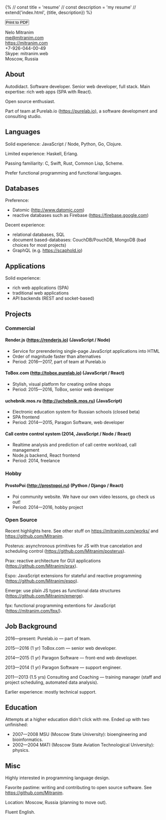 {%
// const title = 'resume'
// const description = 'my resume'
// extend('index.html', {title, description})
%}

<link rel="stylesheet" type="text/css" href="/styles/main.css">

<body></body>

<p class="text-right children-margin-letter-v">
  <span class="block text-blue" data-note="Updated: September 06 2017"></span>
  <span class="block noprint">
    <button class="flat" style="padding: 0" onclick="window.print()">
      <span class="fa fa-print"></span>
      <span>Print to PDF</span>
    </button>
  </span>
</p>

Nelo Mitranim
<br>
me@mitranim.com
<br>
https://mitranim.com
<br>
+7-926-044-00-49
<br>
Skype: mitranim.web
<br>
Moscow, Russia

## About

Autodidact. Software developer. Senior web developer, full stack. Main
expertise: rich web apps (SPA with React).

Open source enthusiast.

Part of team at Purelab.io (https://purelab.io), a software development and
consulting studio.

## Languages

Solid experience: JavaScript / Node, Python, Go, Clojure.

Limited experience: Haskell, Erlang.

Passing familiarity: C, Swift, Rust, Common Lisp, Scheme.

Prefer functional programming and functional languages.

## Databases

Preference:
  * Datomic (http://www.datomic.com)
  * reactive databases such as Firebase (https://firebase.google.com)

Decent experience:
  * relational databases, SQL
  * document based-databases: CouchDB/PouchDB, MongoDB (bad choices for most projects)
  * GraphQL (e.g. https://scaphold.io)

## Applications

Solid experience:
  * rich web applications (SPA)
  * traditional web applications
  * API backends (REST and socket-based)

## Projects

### Commercial

#### Render.js (https://renderjs.io) <span class="text-gray">(JavaScript / Node)</span>

  * Service for prerendering single-page JavaScript applications into HTML
  * Order of magnitude faster than alternatives
  * Period: 2016—2017, part of team at Purelab.io

#### ToBox.com (http://tobox.purelab.io) <span class="text-gray">(JavaScript / React)</span>

  * Stylish, visual platform for creating online shops
  * Period: 2015—2016, ToBox, senior web developer

#### uchebnik.mos.ru (http://uchebnik.mos.ru) <span class="text-gray">(JavaScript)</span>

  * Electronic education system for Russian schools (closed beta)
  * SPA frontend
  * Period: 2014—2015, Paragon Software, web developer

#### Call centre control system <span class="text-gray">(2014, JavaScript / Node / React)</span>

  * Realtime analysis and prediction of call centre workload, call management
  * Node.js backend, React frontend
  * Period: 2014, freelance

### Hobby

#### ProstoPoi (http://prostopoi.ru) <span class="text-gray">(Python / Django / React)</span>

  * Poi community website. We have our own video lessons, go check us out!
  * Period: 2014—2016, hobby project

### Open Source

Recent highlights here. See other stuff on https://mitranim.com/works/ and
https://github.com/Mitranim.

Posterus: asynchronous primitives for JS with true cancelation and scheduling
control (https://github.com/Mitranim/posterus).

Prax: reactive architecture for GUI applications (https://github.com/Mitranim/prax).

Espo: JavaScript extensions for stateful and reactive programming (https://github.com/Mitranim/espo).

Emerge: use plain JS types as functional data structures (https://github.com/Mitranim/emerge).

fpx: functional programming extentions for JavaScript (https://mitranim.com/fpx/).

## Job Background

2016—present: Purelab.io — part of team.

2015—2016 (1 yr) ToBox.com — senior web developer.

2014—2015 (1 yr) Paragon Software — front-end web developer.

2013—2014 (1 yr) Paragon Software — support engineer.

2011—2013 (1.5 yrs) Consulting and Coaching — training manager (staff and project scheduling, automated data analysis).

Earlier experience: mostly technical support.

## Education

Attempts at a higher education didn't click with me. Ended up with two
unfinished:

  * 2007—2008 MSU (Moscow State University): bioengineering and bioinformatics.
  * 2002—2004 MATI (Moscow State Aviation Technological University): physics.

## Misc

Highly interested in programming language design.

Favorite pastime: writing and contributing to open source software. See
https://github.com/Mitranim.

Location: Moscow, Russia (planning to move out).

Fluent English.
